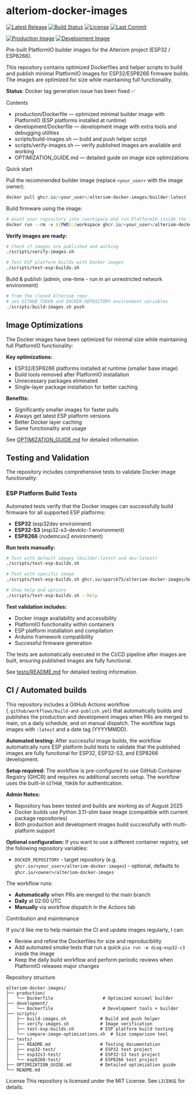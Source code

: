 # alteriom-docker-images

[![Latest Release](https://img.shields.io/github/v/release/sparck75/alteriom-docker-images?label=Latest%20Version)](https://github.com/sparck75/alteriom-docker-images/releases/latest)
[![Build Status](https://img.shields.io/github/actions/workflow/status/sparck75/alteriom-docker-images/build-and-publish.yml?branch=main&label=Build%20Status)](https://github.com/sparck75/alteriom-docker-images/actions/workflows/build-and-publish.yml)
[![License](https://img.shields.io/github/license/sparck75/alteriom-docker-images)](LICENSE)
[![Last Commit](https://img.shields.io/github/last-commit/sparck75/alteriom-docker-images)](https://github.com/sparck75/alteriom-docker-images/commits/main)

[![Production Image](https://img.shields.io/badge/docker-production%20builder-blue?logo=docker)](https://github.com/sparck75/alteriom-docker-images/pkgs/container/alteriom-docker-images%2Fbuilder)
[![Development Image](https://img.shields.io/badge/docker-development%20builder-blue?logo=docker)](https://github.com/sparck75/alteriom-docker-images/pkgs/container/alteriom-docker-images%2Fdev)

Pre-built PlatformIO builder images for the Alteriom project (ESP32 / ESP8266).

This repository contains optimized Dockerfiles and helper scripts to build and publish minimal PlatformIO images for ESP32/ESP8266 firmware builds. The images are optimized for size while maintaining full functionality.

**Status**: Docker tag generation issue has been fixed ✅

Contents
- production/Dockerfile  — optimized minimal builder image with PlatformIO (ESP platforms installed at runtime)
- development/Dockerfile — development image with extra tools and debugging utilities  
- scripts/build-images.sh — build and push helper script
- scripts/verify-images.sh — verify published images are available and working
- OPTIMIZATION_GUIDE.md — detailed guide on image size optimizations

Quick start

Pull the recommended builder image (replace `<your_user>` with the image owner):

```powershell
docker pull ghcr.io/<your_user>/alteriom-docker-images/builder:latest
```

Build firmware using the image:

```powershell
# mount your repository into /workspace and run PlatformIO inside the image
docker run --rm -v ${PWD}:/workspace ghcr.io/<your_user>/alteriom-docker-images/builder:latest pio run -e diag-esp32-c3
```

**Verify images are ready:**

```bash
# Check if images are published and working
./scripts/verify-images.sh

# Test ESP platform builds with Docker images
./scripts/test-esp-builds.sh
```

Build & publish (admin, one-time - run in an unrestricted network environment)

```powershell
# from the cloned Alteriom repo
# set GITHUB_TOKEN and DOCKER_REPOSITORY environment variables
./scripts/build-images.sh push
```

## Image Optimizations

The Docker images have been optimized for minimal size while maintaining full PlatformIO functionality:

**Key optimizations:**
- ESP32/ESP8266 platforms installed at runtime (smaller base image)
- Build tools removed after PlatformIO installation  
- Unnecessary packages eliminated
- Single-layer package installation for better caching

**Benefits:**
- Significantly smaller images for faster pulls
- Always get latest ESP platform versions
- Better Docker layer caching
- Same functionality and usage

See [OPTIMIZATION_GUIDE.md](OPTIMIZATION_GUIDE.md) for detailed information.

## Testing and Validation

The repository includes comprehensive tests to validate Docker image functionality:

### ESP Platform Build Tests

Automated tests verify that the Docker images can successfully build firmware for all supported ESP platforms:

- **ESP32** (esp32dev environment)
- **ESP32-S3** (esp32-s3-devkitc-1 environment)  
- **ESP8266** (nodemcuv2 environment)

**Run tests manually:**

```bash
# Test with default images (builder:latest and dev:latest)
./scripts/test-esp-builds.sh

# Test with specific image
./scripts/test-esp-builds.sh ghcr.io/sparck75/alteriom-docker-images/builder:latest

# Show help and options
./scripts/test-esp-builds.sh --help
```

**Test validation includes:**
- Docker image availability and accessibility
- PlatformIO functionality within containers
- ESP platform installation and compilation
- Arduino framework compatibility
- Successful firmware generation

The tests are automatically executed in the CI/CD pipeline after images are built, ensuring published images are fully functional.

See [tests/README.md](tests/README.md) for detailed testing information.

## CI / Automated builds

This repository includes a GitHub Actions workflow (`.github/workflows/build-and-publish.yml`) that automatically builds and publishes the production and development images when PRs are merged to main, on a daily schedule, and on manual dispatch. The workflow tags images with `:latest` and a date tag (YYYYMMDD).

**Automated testing:** After successful image builds, the workflow automatically runs ESP platform build tests to validate that the published images are fully functional for ESP32, ESP32-S3, and ESP8266 development. 

**Setup required:** The workflow is pre-configured to use GitHub Container Registry (GHCR) and requires no additional secrets setup. The workflow uses the built-in `GITHUB_TOKEN` for authentication.

**Admin Notes:** 
- Repository has been tested and builds are working as of August 2025
- Docker builds use Python 3.11-slim base image (compatible with current package repositories)
- Both production and development images build successfully with multi-platform support

**Optional configuration:** If you want to use a different container registry, set the following repository variables:

- `DOCKER_REPOSITORY` - target repository (e.g. `ghcr.io/<your_user>/alteriom-docker-images`) - optional, defaults to `ghcr.io/<owner>/alteriom-docker-images`

The workflow runs:
- **Automatically** when PRs are merged to the main branch
- **Daily** at 02:00 UTC  
- **Manually** via workflow dispatch in the Actions tab

Contribution and maintenance

If you'd like me to help maintain the CI and update images regularly, I can:

- Review and refine the Dockerfiles for size and reproducibility
- Add automated smoke tests that run a quick `pio run -e diag-esp32-c3` inside the image
- Keep the daily build workflow and perform periodic reviews when PlatformIO releases major changes

Repository structure

```
alteriom-docker-images/
├── production/
│   └── Dockerfile                   # Optimized minimal builder
├── development/
│   └── Dockerfile                   # Development tools + builder
├── scripts/
│   ├── build-images.sh             # Build and push helper
│   ├── verify-images.sh            # Image verification
│   ├── test-esp-builds.sh          # ESP platform build testing
│   └── compare-image-optimizations.sh  # Size comparison tool
├── tests/
│   ├── README.md                   # Testing documentation
│   ├── esp32-test/                 # ESP32 test project
│   ├── esp32s3-test/               # ESP32-S3 test project
│   └── esp8266-test/               # ESP8266 test project
├── OPTIMIZATION_GUIDE.md           # Detailed optimization guide
└── README.md
```

License
This repository is licensed under the MIT License. See `LICENSE` for details.
